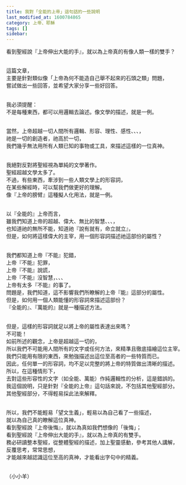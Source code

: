 ```yaml
---
title: 我對「全能的上帝」這句話的一些說明
last_modified_at: 1600784865
category: 上帝、耶穌
tags: []
sidebar: 
---
```


<p>看到聖經說『上帝伸出大能的手』，就以為上帝真的有像人類一樣的雙手？</p>
<p><br/>
這篇文章，<br/>
主要是針對類似像「上帝為何不能造自己舉不起來的石頭之類」問題，<br/>
嘗試做出一些回答，並希望大家分享一些好回答。</p>
<p><br/>
我必須提醒：<br/>
不是每種東西，都可以用邏輯去論述。像文學的描述，就是一例。</p>
<p><br/>
當然，上帝超越一切人間所有邏輯、形容、理性、感性、、、，<br/>
祂是一切的創造者，祂高於一切，<br/>
我們幾乎無法用所有人類已知的事物或工具，來描述這樣的一位真神。</p>
<p><br/>
我絕對反對將聖經視為單純的文學著作。<br/>
聖經超越文學太多了。<br/>
不過，有些東西，牽涉到一些人類文學上的形容詞，<br/>
在某些解經時，可以幫我們做更好的理解。<br/>
像『上帝的膀臂』這種擬人化用法，就是一例。</p>
<p><br/>
以『全能的』上帝而言，<br/>
雖我們知道上帝的超越、偉大、無比的智慧、、、，<br/>
也知道祂的無所不能，知道祂『說有就有，命立就立』，<br/>
但是，如何將這樣偉大的主宰，用一個形容詞描述祂這部份的屬性？</p>
<p><br/>
我們都知道上帝『不能』犯錯，<br/>
上帝『不能』犯罪，<br/>
上帝『不能』說謊，<br/>
上帝『不能』沒智慧，、、、<br/>
上帝有太多『不能』的事了。<br/>
問題是，我們知道，這不影響我們所瞭解的上帝『能』這部分的屬性。<br/>
但是，如何用一個人類能懂的形容詞來描述這部份？<br/>
『全能的』、『萬能的』就是一種描述方法。</p>
<p><br/>
但是，這樣的形容詞就足以將上帝的屬性表達出來嗎？<br/>
不可能！<br/>
如前所述的觀念，上帝是超越這一切的，<br/>
所以我們不可能用人間所有的文字或任何方法，來精準且徹底描繪這位主宰。<br/>
我們只能用有限的東西，來勉強描述出這位至高者的一些特質而已。<br/>
因此，任何單一的形容詞，均不足以完整的將上帝的特質做出清晰的描述。<br/>
所以，在這種情形下，<br/>
去對這些形容性的文字（如全能、萬能）作純邏輯性的分析，這是錯誤的。<br/>
我這個說明，只是針對『全能的上帝』這句話來說，不包括其他聖經部分。<br/>
其他聖經部分，不得輕易採此法來解釋。</p>
<p><br/>
所以，我們不能輕易「望文生義」，輕易以為自己看了一些描述，<br/>
就以為自己真的瞭解這位真神。<br/>
看到聖經說『上帝後悔』，就以為真如我們想像的「後悔」；<br/>
看到聖經說『上帝伸出大能的手』，就以為上帝真的有雙手。<br/>
務必研讀整本聖經，從整體聖經的描述，加上聖靈感動，參考其他人講解，<br/>
反覆思考，常常思想，<br/>
才能越來越認識這位至高的真神，才能看出字句中的精義。</p>
<p><br/>
（小小羊）</p>
